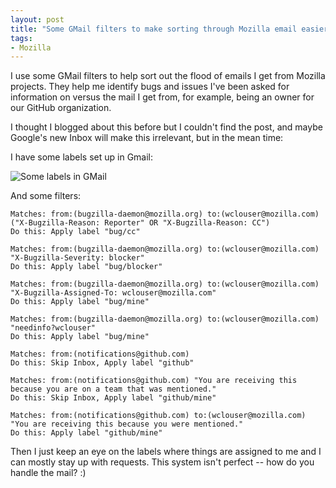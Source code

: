 ```yaml
---
layout: post
title: "Some GMail filters to make sorting through Mozilla email easier"
tags:
- Mozilla
---
```


I use some GMail filters to help sort out the flood of emails I get from Mozilla
projects.  They help me identify bugs and issues I've been asked for
information on versus the mail I get from, for example, being an owner for our
GitHub organization.

I thought I blogged about this before but I couldn't find the post, and maybe
Google's new Inbox will make this irrelevant, but in the mean time:

I have some labels set up in Gmail:

<img src="{{ site.baseurl }}/assets/img/2017-email-list.png" title="Some labels in GMail" />

And some filters:

```
Matches: from:(bugzilla-daemon@mozilla.org) to:(wclouser@mozilla.com) ("X-Bugzilla-Reason: Reporter" OR "X-Bugzilla-Reason: CC")
Do this: Apply label "bug/cc"
```

```
Matches: from:(bugzilla-daemon@mozilla.org) to:(wclouser@mozilla.com) "X-Bugzilla-Severity: blocker"
Do this: Apply label "bug/blocker"
```

```
Matches: from:(bugzilla-daemon@mozilla.org) to:(wclouser@mozilla.com) "X-Bugzilla-Assigned-To: wclouser@mozilla.com"
Do this: Apply label "bug/mine"
```

```
Matches: from:(bugzilla-daemon@mozilla.org) to:(wclouser@mozilla.com) "needinfo?wclouser"
Do this: Apply label "bug/mine"
```

```
Matches: from:(notifications@github.com)
Do this: Skip Inbox, Apply label "github"
```

```
Matches: from:(notifications@github.com) "You are receiving this because you are on a team that was mentioned."
Do this: Skip Inbox, Apply label "github/mine"
```

```
Matches: from:(notifications@github.com) to:(wclouser@mozilla.com) "You are receiving this because you were mentioned."
Do this: Apply label "github/mine"
```

Then I just keep an eye on the labels where things are assigned to me and I can
mostly stay up with requests.  This system isn't perfect -- how do you handle
the mail? :)
